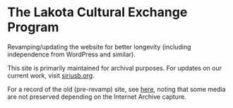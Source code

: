 # The Lakota Cultural Exchange Program

Revamping/updating the website for better longevity (including independence from WordPress and similar).

This site is primarily maintained for archival purposes. For updates on our current work, visit [siriusb.org](https://siriusb.org/).

For a record of the old (pre-revamp) site, see [here](https://web.archive.org/web/20250206121044/http://www.thelakotaculturalexchangeprogram.org/), noting that some media are not preserved depending on the Internet Archive capture.

